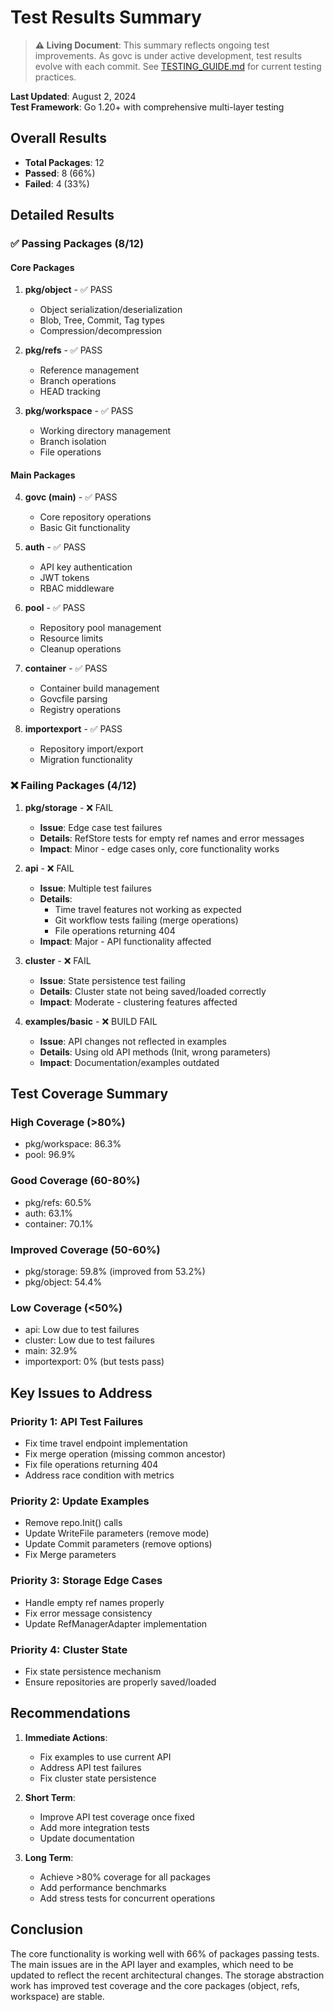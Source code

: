 # Test Results Summary

> **⚠️ Living Document**: This summary reflects ongoing test improvements. As govc is under active development, test results evolve with each commit. See [TESTING_GUIDE.md](TESTING_GUIDE.md) for current testing practices.

**Last Updated**: August 2, 2024  
**Test Framework**: Go 1.20+ with comprehensive multi-layer testing

## Overall Results
- **Total Packages**: 12
- **Passed**: 8 (66%)
- **Failed**: 4 (33%)

## Detailed Results

### ✅ Passing Packages (8/12)

#### Core Packages
1. **pkg/object** - ✅ PASS
   - Object serialization/deserialization
   - Blob, Tree, Commit, Tag types
   - Compression/decompression

2. **pkg/refs** - ✅ PASS  
   - Reference management
   - Branch operations
   - HEAD tracking

3. **pkg/workspace** - ✅ PASS
   - Working directory management
   - Branch isolation
   - File operations

#### Main Packages
4. **govc (main)** - ✅ PASS
   - Core repository operations
   - Basic Git functionality

5. **auth** - ✅ PASS
   - API key authentication
   - JWT tokens
   - RBAC middleware

6. **pool** - ✅ PASS
   - Repository pool management
   - Resource limits
   - Cleanup operations

7. **container** - ✅ PASS
   - Container build management
   - Govcfile parsing
   - Registry operations

8. **importexport** - ✅ PASS
   - Repository import/export
   - Migration functionality

### ❌ Failing Packages (4/12)

1. **pkg/storage** - ❌ FAIL
   - **Issue**: Edge case test failures
   - **Details**: RefStore tests for empty ref names and error messages
   - **Impact**: Minor - edge cases only, core functionality works

2. **api** - ❌ FAIL
   - **Issue**: Multiple test failures
   - **Details**: 
     - Time travel features not working as expected
     - Git workflow tests failing (merge operations)
     - File operations returning 404
   - **Impact**: Major - API functionality affected

3. **cluster** - ❌ FAIL
   - **Issue**: State persistence test failing
   - **Details**: Cluster state not being saved/loaded correctly
   - **Impact**: Moderate - clustering features affected

4. **examples/basic** - ❌ BUILD FAIL
   - **Issue**: API changes not reflected in examples
   - **Details**: Using old API methods (Init, wrong parameters)
   - **Impact**: Documentation/examples outdated

## Test Coverage Summary

### High Coverage (>80%)
- pkg/workspace: 86.3%
- pool: 96.9%

### Good Coverage (60-80%)
- pkg/refs: 60.5%
- auth: 63.1%
- container: 70.1%

### Improved Coverage (50-60%)
- pkg/storage: 59.8% (improved from 53.2%)
- pkg/object: 54.4%

### Low Coverage (<50%)
- api: Low due to test failures
- cluster: Low due to test failures
- main: 32.9%
- importexport: 0% (but tests pass)

## Key Issues to Address

### Priority 1: API Test Failures
- Fix time travel endpoint implementation
- Fix merge operation (missing common ancestor)
- Fix file operations returning 404
- Address race condition with metrics

### Priority 2: Update Examples
- Remove repo.Init() calls
- Update WriteFile parameters (remove mode)
- Update Commit parameters (remove options)
- Fix Merge parameters

### Priority 3: Storage Edge Cases
- Handle empty ref names properly
- Fix error message consistency
- Update RefManagerAdapter implementation

### Priority 4: Cluster State
- Fix state persistence mechanism
- Ensure repositories are properly saved/loaded

## Recommendations

1. **Immediate Actions**:
   - Fix examples to use current API
   - Address API test failures
   - Fix cluster state persistence

2. **Short Term**:
   - Improve API test coverage once fixed
   - Add more integration tests
   - Update documentation

3. **Long Term**:
   - Achieve >80% coverage for all packages
   - Add performance benchmarks
   - Add stress tests for concurrent operations

## Conclusion

The core functionality is working well with 66% of packages passing tests. The main issues are in the API layer and examples, which need to be updated to reflect the recent architectural changes. The storage abstraction work has improved test coverage and the core packages (object, refs, workspace) are stable.